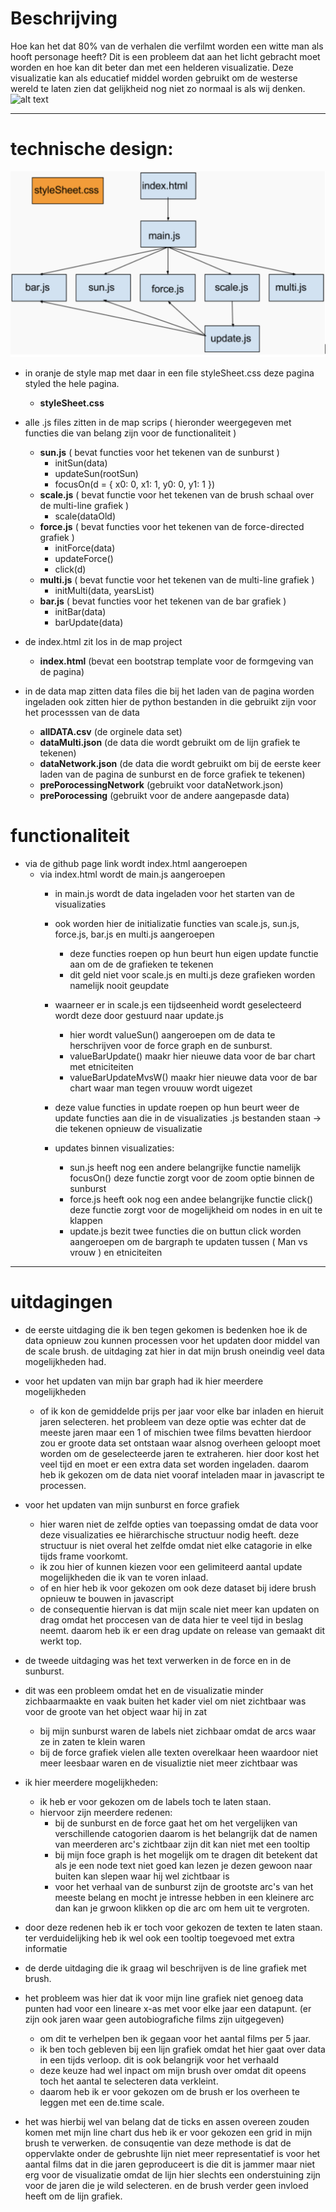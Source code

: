 # Beschrijving
Hoe kan het dat 80% van de verhalen die verfilmt worden een witte man als hooft personage heeft? Dit is een probleem dat aan het licht gebracht moet worden en hoe kan dit beter dan met een helderen visualizatie. Deze visualizatie kan als educatief middel worden gebruikt om de westerse wereld te laten zien dat gelijkheid nog niet zo normaal is als wij denken.
![alt text](https://github.com/mannusschomaker/programeerproject/blob/master/doc/fullPagePulsInfo.png)
***
# technische design:


![alt text](https://github.com/mannusschomaker/programeerproject/blob/master/doc/structure.png)

- in oranje de style map met daar in een file styleSheet.css deze pagina styled the hele pagina.
    - **styleSheet.css**
- alle .js files zitten in de map scrips ( hieronder weergegeven met functies die van belang zijn voor de functionaliteit )
    - **sun.js** ( bevat functies voor het tekenen van de sunburst )
        - initSun(data)
        - updateSun(rootSun)
        - focusOn(d = { x0: 0, x1: 1, y0: 0, y1: 1 })
    - **scale.js** ( bevat functie voor het tekenen van de brush schaal over de multi-line grafiek )
        - scale(dataOld)
    - **force.js** ( bevat functies voor het tekenen van de force-directed grafiek )
        - initForce(data)
        - updateForce()
        - click(d)
    - **multi.js** ( bevat functie voor het tekenen van de multi-line grafiek )
        - initMulti(data, yearsList)
    - **bar.js** ( bevat functies voor het tekenen van de bar grafiek )
        - initBar(data)
        - barUpdate(data)
- de index.html zit los in de map project
    - **index.html** (bevat een bootstrap template voor de formgeving van de pagina)

- in de data map zitten data files die bij het laden van de pagina worden ingeladen ook zitten hier de python bestanden in die gebruikt zijn voor het processsen van de data
    - **allDATA.csv** (de orginele data set)
    - **dataMulti.json** (de data die wordt gebruikt om de lijn grafiek te tekenen)
    - **dataNetwork.json** (de data die wordt gebruikt om bij de eerste keer laden van de pagina de sunburst en de force grafiek te tekenen)
    - **prePorocessingNetwork** (gebruikt voor dataNetwork.json)
    - **prePorocessing** (gebruikt voor de andere aangepasde data)

# functionaliteit 
- via de github page link wordt index.html aangeroepen
    - via index.html wordt de main.js aangeroepen
        - in main.js wordt de data ingeladen voor het starten van de visualizaties
        - ook worden hier de initializatie functies van scale.js, sun.js, force.js, bar.js en multi.js aangeroepen
            - deze functies roepen op hun beurt hun eigen update functie aan om de de grafieken te tekenen
            - dit geld niet voor scale.js en multi.js deze grafieken worden namelijk nooit geupdate
        - waarneer er in scale.js een tijdseenheid wordt geselecteerd wordt deze door gestuurd naar update.js 
            - hier wordt valueSun() aangeroepen om de data te herschrijven voor de force graph en de sunburst.
            - valueBarUpdate() maakr hier nieuwe data voor de bar chart met etniciteiten
            - valueBarUpdateMvsW() maakr hier nieuwe data voor de bar chart waar man tegen vrouuw wordt uigezet
        - deze value functies in update roepen op hun beurt weer de update functies aan die in de visualizaties .js bestanden staan -> die tekenen opnieuw de visualizatie
        
        - updates binnen visualizaties:
            - sun.js heeft nog een andere belangrijke functie namelijk focusOn() deze functie zorgt voor de zoom optie binnen de sunburst
            - force.js heeft ook nog een andee belangrijke functie click() deze functie zorgt voor de mogelijkheid om nodes in en uit te klappen
            - update.js bezit twee functies die on buttun click worden aangeroepen om de bargraph te updaten tussen ( Man vs vrouw ) en etniciteiten
***
# uitdagingen

- de eerste uitdaging die ik ben tegen gekomen is
 bedenken hoe ik de data opnieuw zou kunnen processen voor het updaten door middel van de scale brush. de uitdaging zat hier in dat mijn brush oneindig veel data mogelijkheden had.

- voor het updaten van mijn bar graph had ik hier meerdere mogelijkheden
    - of ik kon de gemiddelde prijs per jaar voor elke bar inladen en hieruit jaren selecteren. het probleem van deze optie was echter dat de meeste jaren maar een 1 of mischien twee films bevatten hierdoor zou er groote data set ontstaan waar alsnog overheen geloopt moet worden om de geselecteerde jaren te extraheren. hier door kost het veel tijd en moet er een extra data set worden ingeladen. daarom heb ik gekozen om de data niet vooraf inteladen maar in javascript te processen.
- voor het updaten van mijn sunburst en force grafiek
    - hier waren niet de zelfde opties van toepassing omdat de data voor deze visualizaties ee hiërarchische structuur nodig heeft. deze structuur is niet overal het zelfde omdat niet elke catagorie in elke tijds frame voorkomt.
    - ik zou hier of kunnen kiezen voor een gelimiteerd aantal update mogelijkheden die ik van te voren inlaad. 
    - of en hier heb ik voor gekozen om ook deze dataset bij idere brush opnieuw te bouwen in javascript
    - de consequentie hiervan is dat mijn scale niet meer kan updaten on drag omdat het proccesen van de data hier te veel tijd in beslag neemt. daarom heb ik er een drag update on release van gemaakt dit werkt top.

- de tweede uitdaging was het text verwerken in de force en in de sunburst.
- dit was een probleem omdat het en de visualizatie minder zichbaarmaakte en vaak buiten het kader viel om niet zichtbaar was voor de groote van het object waar hij in zat
    - bij mijn sunburst waren de labels niet zichbaar omdat de arcs waar ze in zaten te klein waren 
    - bij de force grafiek vielen alle texten overelkaar heen waardoor niet meer leesbaar waren en de visualiztie niet meer zichtbaar was

- ik hier meerdere mogelijkheden:
    - ik heb er voor gekozen om de labels toch te laten staan.
    - hiervoor zijn meerdere redenen:
        - bij de sunburst en de force gaat het om het vergelijken van verschillende catogorien daarom is het belangrijk dat de namen van meerderen arc's zichtbaar zijn dit kan niet met een tooltip
        - bij mijn foce graph is het mogelijk om te dragen dit betekent dat als je een node text niet goed kan lezen je dezen gewoon naar buiten kan slepen waar hij wel zichtbaar is
        - voor het verhaal van de sunburst zijn de grootste arc's van het meeste belang en mocht je intresse hebben in een kleinere arc dan kan je grwoon klikken op die arc om hem uit te vergroten.
- door deze redenen heb ik er toch voor gekozen de texten te laten staan. ter verduidelijking heb ik wel ook een tooltip toegevoed met extra informatie

- de derde uitdaging die ik graag wil beschrijven is de line grafiek met brush.
- het probleem was hier dat ik voor mijn line grafiek niet genoeg data punten had voor een lineare x-as met voor elke jaar een datapunt. (er zijn ook jaren waar geen autobiografiche films zijn uitgegeven)
    - om dit te verhelpen ben ik gegaan voor het aantal films per 5 jaar.
    - ik ben toch gebleven bij een lijn grafiek omdat het hier gaat over data in een tijds verloop. dit is ook belangrijk voor het verhaald
    - deze keuze had wel inpact om mijn brush over omdat dit opeens toch het aantal te selecteren data verkleint. 
    - daarom heb ik er voor gekozen om de brush er los overheen te leggen met een de.time scale.
- het was hierbij wel van belang dat de ticks en assen overeen zouden komen met mijn line chart dus heb ik er voor gekozen een grid in mijn brush te verwerken.
de consuqentie van deze methode is dat de oppervlakte onder de gebrushte lijn niet meer representatief is voor het aantal films dat in die jaren geproduceert is die dit is jammer maar niet erg voor de visualizatie omdat de lijn hier slechts een onderstuining zijn voor de jaren die je wild selecteren. en de brush verder geen invloed heeft om de lijn grafiek.



